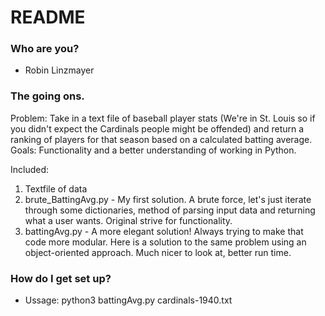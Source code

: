 # README #

### Who are you? ###
* Robin Linzmayer

### The going ons. ###
Problem: Take in a text file of baseball player stats (We're in St. Louis so if you didn't expect the Cardinals people might be offended) and return a ranking of players for that season based on a calculated batting average. 
Goals: Functionality and a better understanding of working in Python. 

Included: 
1. Textfile of data 
2. brute_BattingAvg.py - My first solution. A brute force, let's just iterate through some dictionaries, method of parsing input data and returning what a user wants. Original strive for functionality. 
3. battingAvg.py - A more elegant solution! Always trying to make that code more modular. Here is a solution to the same problem using an object-oriented approach. Much nicer to look at, better run time. 

### How do I get set up? ###

* Ussage: python3 battingAvg.py cardinals-1940.txt


